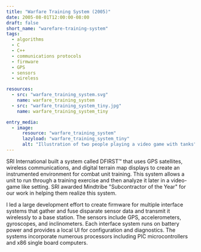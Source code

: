 ```yaml
---
title: "Warfare Training System (2005)"
date: 2005-08-01T12:00:00-08:00
draft: false
short_name: "warefare-training-system"
tags:
  - algorithms
  - C
  - C++
  - communications protocols
  - firmware
  - GPS
  - sensors
  - wireless

resources:
  - src: "warfare_training_system.svg"
    name: warfare_training_system
  - src: "warfare_training_system_tiny.jpg"
    name: warfare_training_system_tiny

entry_media:
  - image:
      resource: "warfare_training_system"
      lazyload: "warfare_training_system_tiny"
      alt: "Illustration of two people playing a video game with tanks"
---
```

SRI International built a system called DFIRST&trade; that uses GPS satellites, wireless communications, and digital terrain map displays to create an instrumented environment for combat unit training. This system allows a unit to run through a training exercise and then analyze it later in a video-game like setting. SRI awarded Mindtribe "Subcontractor of the Year" for our work in helping them realize this system.

I led a large development effort to create firmware for multiple interface systems that gather and fuse disparate sensor data and transmit it wirelessly to a base station. The sensors include GPS, accelerometers, gyroscopes, and inclinometers. Each interface system runs on battery power and provides a local UI for configuration and diagnostics. The systems incorporate numerous processors including PIC microcontrollers and x86 single board computers.
